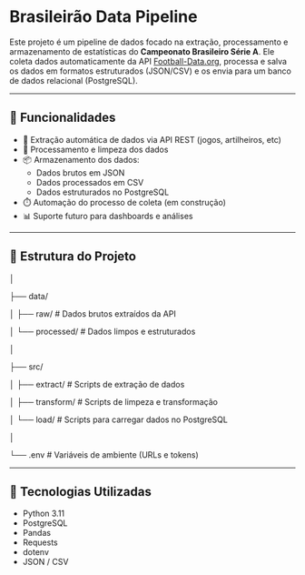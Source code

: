 # Brasileirão Data Pipeline

Este projeto é um pipeline de dados focado na extração, processamento e armazenamento de estatísticas do **Campeonato Brasileiro Série A**. 
Ele coleta dados automaticamente da API [Football-Data.org](https://www.football-data.org/), processa e salva os dados em formatos estruturados (JSON/CSV) e os envia para um banco de dados relacional (PostgreSQL).

---

## 🚀 Funcionalidades

- 🔄 Extração automática de dados via API REST (jogos, artilheiros, etc)
- 🧹 Processamento e limpeza dos dados
- 📦 Armazenamento dos dados:
  - Dados brutos em JSON
  - Dados processados em CSV
  - Dados estruturados no PostgreSQL
- ⏱️ Automação do processo de coleta (em construção)
- 📊 Suporte futuro para dashboards e análises

---

## 🧱 Estrutura do Projeto

│

├── data/

│ ├── raw/ # Dados brutos extraídos da API

│ └── processed/ # Dados limpos e estruturados

│

├── src/

│ ├── extract/ # Scripts de extração de dados

│ ├── transform/ # Scripts de limpeza e transformação

│ └── load/ # Scripts para carregar dados no PostgreSQL

│

└── .env # Variáveis de ambiente (URLs e tokens)
 


---

## 🧪 Tecnologias Utilizadas

- Python 3.11
- PostgreSQL
- Pandas
- Requests
- dotenv
- JSON / CSV
